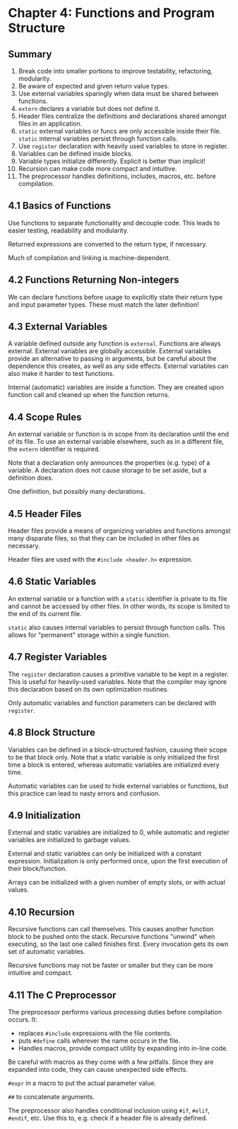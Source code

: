 # Chapter 4: Functions and Program Structure

## Summary

1. Break code into smaller portions to improve testability, refactoring, modularity.
2. Be aware of expected and given return value types.
3. Use external variables sparingly when data must be shared between functions.
4. `extern` declares a variable but does not define it.
5. Header files centralize the definitions and declarations shared amongst files in an application.
6. `static` external variables or funcs are only accessible inside their file. `static` internal variables persist through function calls.
7. Use `register` declaration with heavily used variables to store in register.
8. Variables can be defined inside blocks.
9. Variable types initialize differently. Explicit is better than implicit!
10. Recursion can make code more compact and intuitive.
11. The preprocessor handles definitions, includes, macros, etc. before compilation.


## 4.1 Basics of Functions
Use functions to separate functionality and decouple code. This leads to easier testing, readability and modularity.

Returned expressions are converted to the return type, if necessary.

Much of compilation and linking is machine-dependent.


## 4.2 Functions Returning Non-integers
We can declare functions before usage to explicitly state their return type and input parameter types. These must match the later definition!


## 4.3 External Variables
A variable defined outside any function is `external`. Functions are always external.
External variables are globally accessible. 
External variables provide an alternative to passing in arguments, but be careful about the dependence this creates, as well as any side effects. External variables can also make it harder to test functions.

Internal (automatic) variables are inside a function. They are created upon function call and cleaned up when the function returns.


## 4.4 Scope Rules
An external variable or function is in scope from its declaration until the end of its file. To use an external variable elsewhere, such as in a different file, the `extern` identifier is required.

Note that a declaration only announces the properties (e.g. type) of a variable. A declaration does not cause storage to be set aside, but a definition does.

One definition, but possibly many declarations.


## 4.5 Header Files
Header files provide a means of organizing variables and functions amongst many disparate files, so that they can be included in other files as necessary.

Header files are used with the `#include <header.h>` expression.


## 4.6 Static Variables
An external variable or a function with a `static` identifier is private to its file and cannot be accessed by other files. In other words, its scope is limited to the end of its current file.

`static` also causes internal variables to persist through function calls. This allows for "permanent" storage within a single function.


## 4.7 Register Variables
The `register` declaration causes a primitive variable to be kept in a register. This is useful for heavily-used variables. Note that the compiler may ignore this declaration based on its own optimization routines.

Only automatic variables and function parameters can be declared with `register`.


## 4.8 Block Structure
Variables can be defined in a block-structured fashion, causing their scope to be that block only. Note that a static variable is only initialized the first time a block is entered, whereas automatic variables are initialized every time.

Automatic variables can be used to hide external variables or functions, but this practice can lead to nasty errors and confusion.


## 4.9 Initialization
External and static variables are initialized to 0, while automatic and register variables are initialized to garbage values.

External and static variables can only be initialized with a constant expression. Initialization is only performed once, upon the first execution of their block/function.

Arrays can be initialized with a given number of empty slots, or with actual values.


## 4.10 Recursion
Recursive functions can call themselves. This causes another function block to be pushed onto the stack. Recursive functions "unwind" when executing, so the last one called finishes first. Every invocation gets its own set of automatic variables.

Recursive functions may not be faster or smaller but they can be more intuitive and compact.


## 4.11 The C Preprocessor
The preprocessor performs various processing duties before compilation occurs. It:

* replaces `#include` expressions with the file contents.
* puts `#define` calls wherever the name occurs in the file.
* Handles macros, provide compact utility by expanding into in-line code.

Be careful with macros as they come with a few pitfalls.
Since they are expanded into code, they can cause unexpected side effects.

`#expr` in a macro to put the actual parameter value.

`##` to concatenate arguments.

The preprocessor also handles conditional inclusion using `#if`, `#elif`, `#endif`, etc.
Use this to, e.g. check if a header file is already defined.

